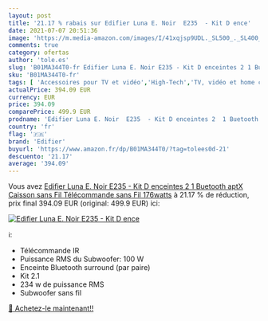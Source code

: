 ```yaml
---
layout: post
title: '21.17 % rabais sur Edifier Luna E. Noir  E235  - Kit D ence'
date: 2021-07-07 20:51:36
image: 'https://m.media-amazon.com/images/I/41xqjsp9UDL._SL500_._SL400_.jpg'
comments: true
category: ofertas
author: 'tole.es'
slug: 'B01MA344T0-fr Edifier Luna E. Noir E235 - Kit D enceintes 2 1 Buetooth...'
sku: 'B01MA344T0-fr'
tags: [ 'Accessoires pour TV et vidéo','High-Tech','TV, vidéo et home cinéma','Télécommandes audio et vidéo domestiques','edifier', ]
actualPrice: 394.09 EUR
currency: EUR
price: 394.09
comparePrice: 499.9 EUR
prodname: 'Edifier Luna E. Noir  E235  - Kit D enceintes 2  1 Buetooth  aptX   Caisson sans Fil  Télécommande sans Fil  176watts'
country: 'fr'
flag: '🇫🇷'
brand: 'Edifier'
buyurl: 'https://www.amazon.fr/dp/B01MA344T0/?tag=tolees0d-21'
descuento: '21.17'
average: '394.09'
---
```


Vous avez [Edifier Luna E. Noir  E235  - Kit D enceintes 2  1 Buetooth  aptX   Caisson sans Fil  Télécommande sans Fil  176watts](https://www.amazon.fr/dp/B01MA344T0/?tag=tolees0d-21)  à  21.17 % de réduction, prix final  394.09 EUR (original: 499.9 EUR) ici:

[![Edifier Luna E. Noir  E235  - Kit D ence](https://m.media-amazon.com/images/I/41xqjsp9UDL._SL500_._SL400_.jpg)](https://www.amazon.fr/dp/B01MA344T0/?tag=tolees0d-21)

ℹ️:

- Télécommande IR
- Puissance RMS du Subwoofer: 100 W
- Enceinte Bluetooth surround (par paire)
- Kit 2.1
- 234 w de puissance RMS
- Subwoofer sans fil

[🛒 Achetez-le maintenant!!](https://www.amazon.fr/dp/B01MA344T0/?tag=tolees0d-21)
